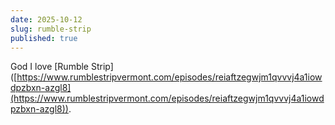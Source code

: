 ```yaml
---
date: 2025-10-12
slug: rumble-strip
published: true
---
```

God I love \[Rumble Strip\]([https://www.rumblestripvermont.com/episodes/reiaftzegwjm1qvvvj4a1iowdpzbxn-azgl8](https://www.rumblestripvermont.com/episodes/reiaftzegwjm1qvvvj4a1iowdpzbxn-azgl8)).